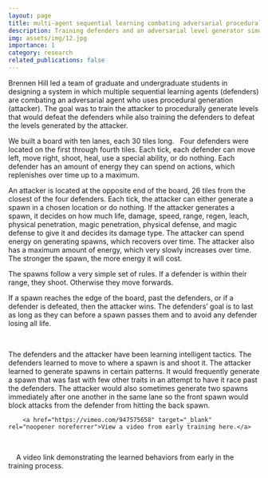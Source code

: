```yaml
---
layout: page
title: multi-agent sequential learning combating adversarial procedural generation
description: Training defenders and an adversarial level generator simultaneously.
img: assets/img/12.jpg
importance: 1
category: research
related_publications: false
---
```


Brennen Hill led a team of graduate and undergraduate students in designing a system in which multiple sequential learning agents (defenders) are combating an adversarial agent who uses procedural generation (attacker). The goal was to train the attacker to procedurally generate levels that would defeat the defenders while also training the defenders to defeat the levels generated by the attacker.

We built a board with ten lanes, each 30 tiles long.
 
Four defenders were located on the first through fourth tiles. Each tick, each defender can move left, move right, shoot, heal, use a special ability, or do nothing. Each defender has an amount of energy they can spend on actions, which replenishes over time up to a maximum.

An attacker is located at the opposite end of the board, 26 tiles from the closest of the four defenders. Each tick, the attacker can either generate a spawn in a chosen location or do nothing. If the attacker generates a spawn, it decides on how much life, damage, speed, range, regen, leach, physical penetration, magic penetration, physical defense, and magic defense to give it and decides its damage type. The attacker can spend energy on generating spawns, which recovers over time. The attacker also has a maximum amount of energy, which very slowly increases over time. The stronger the spawn, the more energy it will cost.

The spawns follow a very simple set of rules. If a defender is within their range, they shoot. Otherwise they move forwards.

If a spawn reaches the edge of the board, past the defenders, or if a defender is defeated, then the attacker wins. The defenders’ goal is to last as long as they can before a spawn passes them and to avoid any defender losing all life.

<div class="row justify-content-sm-center">
    <div class="col-sm-8 mt-3 mt-md-0">
        <p>The defenders and the attacker have been learning intelligent tactics. The defenders learned to move to where a spawn is and shoot it. The attacker learned to generate spawns in certain patterns. It would frequently generate a spawn that was fast with few other traits in an attempt to have it race past the defenders. The attacker would also sometimes generate two spawns immediately after one another in the same lane so the front spawn would block attacks from the defender from hitting the back spawn.</p>
        
        <a href="https://vimeo.com/947575658" target="_blank" rel="noopener noreferrer">View a video from early training here.</a>
    </div>
</div>
<div class="caption">
    A video link demonstrating the learned behaviors from early in the training process.
</div>
